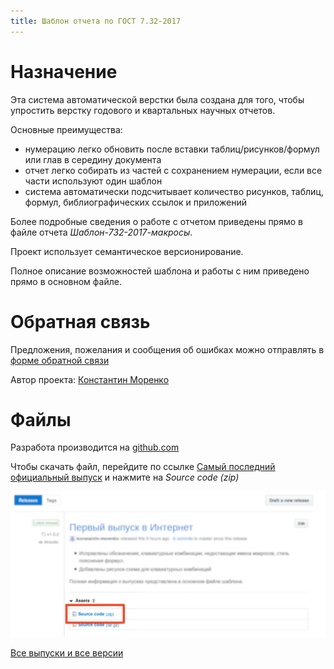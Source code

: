 ```yaml
---
title: Шаблон отчета по ГОСТ 7.32-2017
---
```


<!-- Yandex.Metrika counter -->
<script type="text/javascript" >
   (function(m,e,t,r,i,k,a){m[i]=m[i]||function(){(m[i].a=m[i].a||[]).push(arguments)};
   m[i].l=1*new Date();k=e.createElement(t),a=e.getElementsByTagName(t)[0],k.async=1,k.src=r,a.parentNode.insertBefore(k,a)})
   (window, document, "script", "https://mc.yandex.ru/metrika/tag.js", "ym");

   ym(54197221, "init", {
        clickmap:true,
        trackLinks:true,
        accurateTrackBounce:true
   });
</script>
<noscript><div><img src="https://mc.yandex.ru/watch/54197221" style="position:absolute; left:-9999px;" alt="" /></div></noscript>
<!-- /Yandex.Metrika counter -->

# Назначение

Эта система автоматической верстки была создана для того, чтобы
упростить верстку годового и квартальных научных отчетов.

Основные преимущества:
- нумерацию легко обновить после вставки таблиц/рисунков/формул или глав в
  середину документа
- отчет легко собирать из частей с сохранением нумерации, если все
  части используют один шаблон
- система автоматически подсчитывает количество рисунков, таблиц,
  формул, библиографических ссылок и приложений

Более подробные сведения о работе с отчетом приведены прямо в файле
отчета *Шаблон-732-2017-макросы*.

Проект использует семантическое версионирование.

Полное описание возможностей шаблона и работы с ним приведено прямо в
основном файле.

# Обратная связь

Предложения, пожелания и сообщения об ошибках можно отправлять в
[форме обратной связи](https://forms.yandex.ru/u/5d03bf6219621d0da3869577/)

Автор проекта: [Константин Моренко](konstantin-morenko.ru)

# Файлы

Разработа производится на
[github.com](https://github.com/konstantin-morenko/report-732-2017)

Чтобы скачать файл, перейдите по ссылке [Самый последний официальный
выпуск](https://github.com/konstantin-morenko/report-732-2017/releases/latest)
и нажмите на *Source code (zip)*

![Download button](download-release.png)

[Все выпуски и все версии](https://github.com/konstantin-morenko/report-732-2017/releases)
